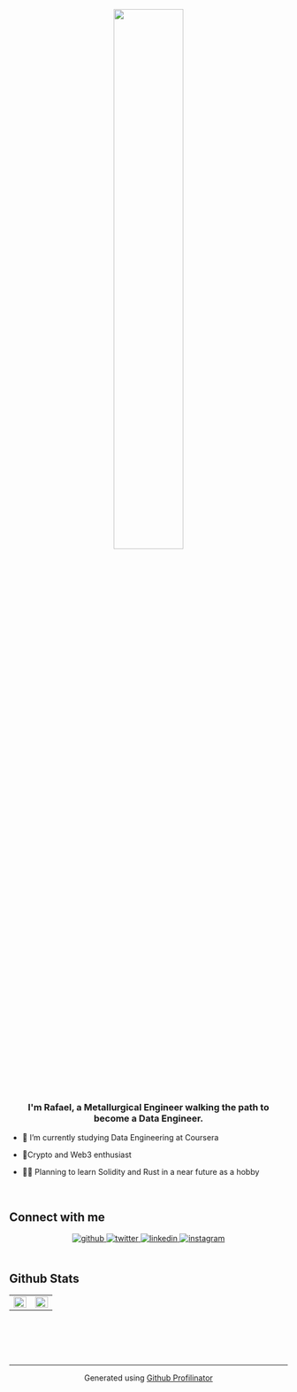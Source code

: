 <div align="center">
<img src="https://img-cdn.magiceden.dev/rs:fill:640:640:0:0/plain/https://nftstorage.link/ipfs/bafybeiazh42gm5kbo6ydx7u3v5qenlfrs47wwt7bkycuf2vl64v3hlffku/1882.gif" align="center" style="width: 50%" />
</div>  
  

### <div align="center">I'm Rafael, a Metallurgical Engineer walking the path to become a Data Engineer.</div>  
  

- 📘 I’m currently studying Data Engineering at Coursera  
  

- 💎Crypto and Web3 enthusiast   
  

- 👨‍🎓 Planning to learn Solidity and Rust in a near future as a hobby  
  

<br/>  



## Connect with me  
<div align="center">
<a href="https://github.com/RafaelGuisso" target="_blank">
<img src=https://img.shields.io/badge/github-%2324292e.svg?&style=for-the-badge&logo=github&logoColor=white alt=github style="margin-bottom: 5px;" />
</a>
<a href="https://twitter.com/@cectis" target="_blank">
<img src=https://img.shields.io/badge/twitter-%2300acee.svg?&style=for-the-badge&logo=twitter&logoColor=white alt=twitter style="margin-bottom: 5px;" />
</a>
<a href="https://linkedin.com/in/https://www.linkedin.com/in/rafael-guisso-gomes-376450ab/" target="_blank">
<img src=https://img.shields.io/badge/linkedin-%231E77B5.svg?&style=for-the-badge&logo=linkedin&logoColor=white alt=linkedin style="margin-bottom: 5px;" />
</a>
<a href="https://instagram.com/rafaelguisso" target="_blank">
<img src=https://img.shields.io/badge/instagram-%23000000.svg?&style=for-the-badge&logo=instagram&logoColor=white alt=instagram style="margin-bottom: 5px;" />
</a>  
</div>  
  

<br/>  


## Github Stats  
<table><tr><td valign="top" width="50%">

<img src="https://github-readme-stats.vercel.app/api?username=RafaelGuisso&show_icons=true&count_private=true&hide_border=true" align="left" style="width: 100%" />

</td><td valign="top" width="50%">

<img src="https://github-readme-stats.vercel.app/api/top-langs/?username=RafaelGuisso&hide_border=true&layout=compact" align="left" style="width: 100%" />

</td></tr></table>  


<br/>  


  

<br/>  

  

<br/>  


<br />

----
<div align="center">Generated using <a href="https://profilinator.rishav.dev/" target="_blank">Github Profilinator</a></div>
